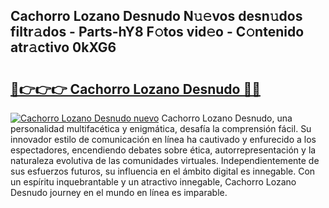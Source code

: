 ## Cachorro Lozano Desnudo N𝚞𝚎vos desn𝚞dos filtr𝚊dos - Parts-hY8 F𝚘tos vid𝚎o - C𝚘ntenido atr𝚊ctivo 0kXG6

# <h2><a href="http://mb65lm.tromn.icu/?c=Cachorro+Lozano+Desnudo">🔗👉👉👉 Cachorro Lozano Desnudo 🔗🔗</a></h2>

[![Cachorro Lozano Desnudo nuevo](https://i.imgur.com/pEAQMta.gif)](http://mb65lm.tromn.icu/?c=Cachorro+Lozano+Desnudo)
Cachorro Lozano Desnudo, una personalidad multifacética y enigmática, desafía la comprensión fácil. Su innovador estilo de comunicación en línea ha cautivado y enfurecido a los espectadores, encendiendo debates sobre ética, autorrepresentación y la naturaleza evolutiva de las comunidades virtuales. Independientemente de sus esfuerzos futuros, su influencia en el ámbito digital es innegable. Con un espíritu inquebrantable y un atractivo innegable, Cachorro Lozano Desnudo journey en el mundo en línea es imparable.
